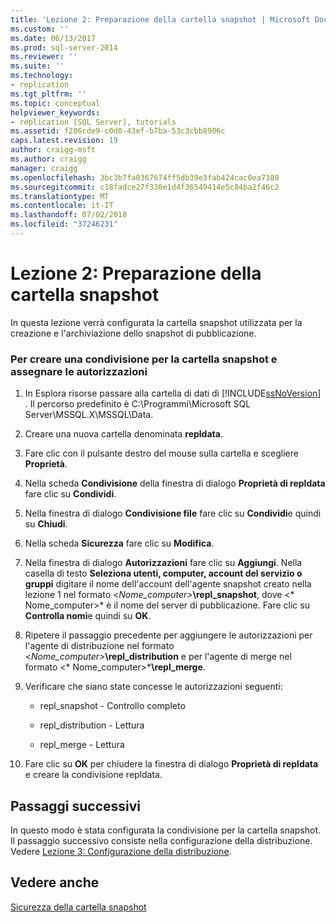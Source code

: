 ```yaml
---
title: 'Lezione 2: Preparazione della cartella snapshot | Microsoft Docs'
ms.custom: ''
ms.date: 06/13/2017
ms.prod: sql-server-2014
ms.reviewer: ''
ms.suite: ''
ms.technology:
- replication
ms.tgt_pltfrm: ''
ms.topic: conceptual
helpviewer_keywords:
- replication [SQL Server], tutorials
ms.assetid: f286cde9-c0d0-43ef-b7ba-53c3cbb8906c
caps.latest.revision: 19
author: craigg-msft
ms.author: craigg
manager: craigg
ms.openlocfilehash: 3bc3b7fa0367674ff5db39e3fab424cac0ea7380
ms.sourcegitcommit: c18fadce27f330e1d4f36549414e5c84ba2f46c2
ms.translationtype: MT
ms.contentlocale: it-IT
ms.lasthandoff: 07/02/2018
ms.locfileid: "37246231"
---
```

# <a name="lesson-2-preparing-the-snapshot-folder"></a>Lezione 2: Preparazione della cartella snapshot
  In questa lezione verrà configurata la cartella snapshot utilizzata per la creazione e l'archiviazione dello snapshot di pubblicazione.  
  
### <a name="to-create-a-share-for-the-snapshot-folder-and-assign-permissions"></a>Per creare una condivisione per la cartella snapshot e assegnare le autorizzazioni  
  
1.  In Esplora risorse passare alla cartella di dati di [!INCLUDE[ssNoVersion](../../includes/ssnoversion-md.md)] . Il percorso predefinito è C:\Programmi\Microsoft SQL Server\MSSQL.X\MSSQL\Data.  
  
2.  Creare una nuova cartella denominata **repldata**.  
  
3.  Fare clic con il pulsante destro del mouse sulla cartella e scegliere **Proprietà**.  
  
4.  Nella scheda **Condivisione** della finestra di dialogo **Proprietà di repldata** fare clic su **Condividi**.  
  
5.  Nella finestra di dialogo **Condivisione file** fare clic su **Condividi**e quindi su **Chiudi**.  
  
6.  Nella scheda **Sicurezza** fare clic su **Modifica**.  
  
7.  Nella finestra di dialogo **Autorizzazioni** fare clic su **Aggiungi**. Nella casella di testo **Seleziona utenti, computer, account del servizio o gruppi** digitare il nome dell'account dell'agente snapshot creato nella lezione 1 nel formato \<*Nome_computer>***\repl_snapshot**, dove \<* Nome_computer>* è il nome del server di pubblicazione. Fare clic su **Controlla nomi**e quindi su **OK**.  
  
8.  Ripetere il passaggio precedente per aggiungere le autorizzazioni per l'agente di distribuzione nel formato \<*Nome_computer>***\repl_distribution** e per l'agente di merge nel formato \<* Nome_computer>***\repl_merge**.  
  
9. Verificare che siano state concesse le autorizzazioni seguenti:  
  
    -   repl_snapshot - Controllo completo  
  
    -   repl_distribution - Lettura  
  
    -   repl_merge - Lettura  
  
10. Fare clic su **OK** per chiudere la finestra di dialogo **Proprietà di repldata** e creare la condivisione repldata.  
  
## <a name="next-steps"></a>Passaggi successivi  
 In questo modo è stata configurata la condivisione per la cartella snapshot. Il passaggio successivo consiste nella configurazione della distribuzione. Vedere [Lezione 3: Configurazione della distribuzione](lesson-3-configuring-distribution.md).  
  
## <a name="see-also"></a>Vedere anche  
 [Sicurezza della cartella snapshot](security/secure-the-snapshot-folder.md)  
  
  
